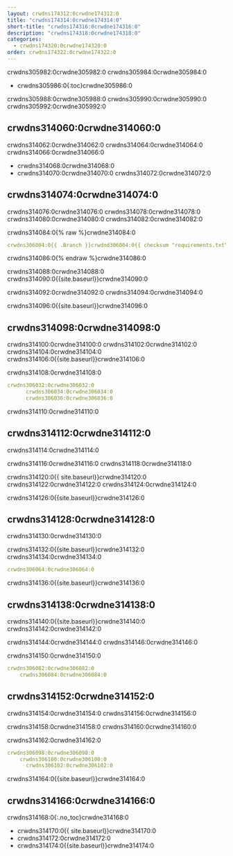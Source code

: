 ```yaml
---
layout: crwdns174312:0crwdne174312:0
title: "crwdns174314:0crwdne174314:0"
short-title: "crwdns174316:0crwdne174316:0"
description: "crwdns174318:0crwdne174318:0"
categories:
  - crwdns174320:0crwdne174320:0
order: crwdns174322:0crwdne174322:0
---
```


crwdns305982:0crwdne305982:0 crwdns305984:0crwdne305984:0

- crwdns305986:0{:toc}crwdne305986:0

crwdns305988:0crwdne305988:0 crwdns305990:0crwdne305990:0 crwdns305992:0crwdne305992:0

## crwdns314060:0crwdne314060:0

crwdns314062:0crwdne314062:0 crwdns314064:0crwdne314064:0 crwdns314066:0crwdne314066:0

- crwdns314068:0crwdne314068:0
- crwdns314070:0crwdne314070:0 crwdns314072:0crwdne314072:0

## crwdns314074:0crwdne314074:0

crwdns314076:0crwdne314076:0 crwdns314078:0crwdne314078:0 crwdns314080:0crwdne314080:0 crwdns314082:0crwdne314082:0

crwdns314084:0{% raw %}crwdne314084:0

```yaml
crwdns306004:0{{ .Branch }}crwdnd306004:0{{ checksum "requirements.txt" }}crwdne306004:0 crwdns306006:0{{ .Branch }}crwdnd306006:0{{ checksum "requirements.txt" }}crwdne306006:0
```

crwdns314086:0{% endraw %}crwdne314086:0

crwdns314088:0crwdne314088:0 crwdns314090:0{{site.baseurl}}crwdne314090:0

crwdns314092:0crwdne314092:0 crwdns314094:0crwdne314094:0

crwdns314096:0{{site.baseurl}}crwdne314096:0

## crwdns314098:0crwdne314098:0

crwdns314100:0crwdne314100:0 crwdns314102:0crwdne314102:0 crwdns314104:0crwdne314104:0 crwdns314106:0{{site.baseurl}}crwdne314106:0

crwdns314108:0crwdne314108:0

```yaml
crwdns306032:0crwdne306032:0
      crwdns306034:0crwdne306034:0
      crwdns306036:0crwdne306036:0
```

crwdns314110:0crwdne314110:0

## crwdns314112:0crwdne314112:0

crwdns314114:0crwdne314114:0

crwdns314116:0crwdne314116:0 crwdns314118:0crwdne314118:0

crwdns314120:0{{ site.baseurl}}crwdne314120:0 crwdns314122:0crwdne314122:0 crwdns314124:0crwdne314124:0

crwdns314126:0{{site.baseurl}}crwdne314126:0

## crwdns314128:0crwdne314128:0

crwdns314130:0crwdne314130:0

crwdns314132:0{{site.baseurl}}crwdne314132:0 crwdns314134:0crwdne314134:0

```yaml
crwdns306064:0crwdne306064:0
```

crwdns314136:0{{site.baseurl}}crwdne314136:0

## crwdns314138:0crwdne314138:0

crwdns314140:0{{site.baseurl}}crwdne314140:0 crwdns314142:0crwdne314142:0

crwdns314144:0crwdne314144:0 crwdns314146:0crwdne314146:0

crwdns314150:0crwdne314150:0

```yaml
crwdns306082:0crwdne306082:0
    crwdns306084:0crwdne306084:0
```

## crwdns314152:0crwdne314152:0

crwdns314154:0crwdne314154:0 crwdns314156:0crwdne314156:0

crwdns314158:0crwdne314158:0 crwdns314160:0crwdne314160:0

crwdns314162:0crwdne314162:0

```yaml
crwdns306098:0crwdne306098:0
    crwdns306100:0crwdne306100:0
      crwdns306102:0crwdne306102:0
```

crwdns314164:0{{site.baseurl}}crwdne314164:0

## crwdns314166:0crwdne314166:0

crwdns314168:0{:.no_toc}crwdne314168:0

- crwdns314170:0{{ site.baseurl}}crwdne314170:0
- crwdns314172:0crwdne314172:0
- crwdns314174:0{{site.baseurl}}crwdne314174:0